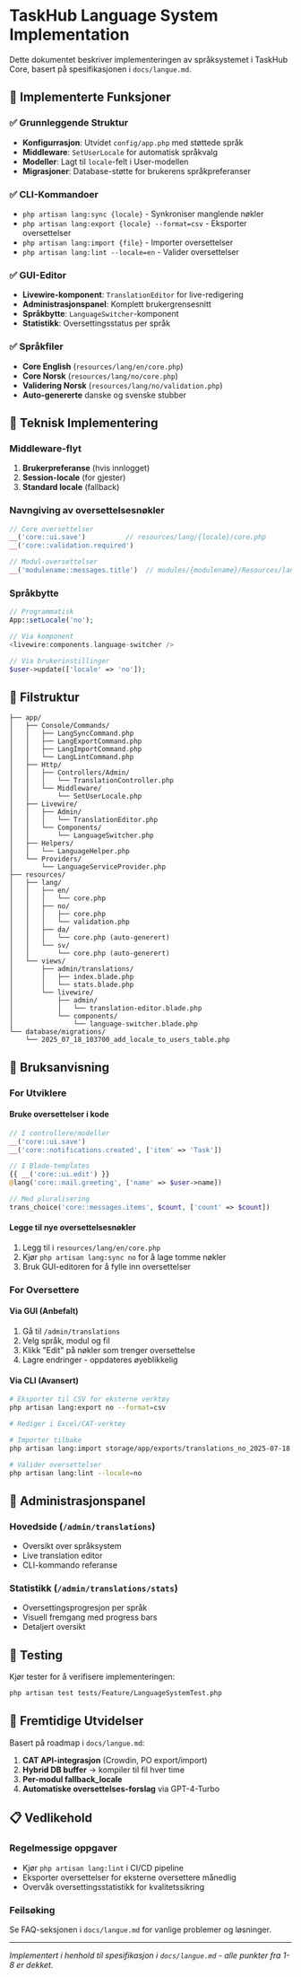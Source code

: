 # TaskHub Language System Implementation

Dette dokumentet beskriver implementeringen av språksystemet i TaskHub Core, basert på spesifikasjonen i `docs/langue.md`.

## 🎯 Implementerte Funksjoner

### ✅ Grunnleggende Struktur
- **Konfigurrasjon**: Utvidet `config/app.php` med støttede språk
- **Middleware**: `SetUserLocale` for automatisk språkvalg
- **Modeller**: Lagt til `locale`-felt i User-modellen
- **Migrasjoner**: Database-støtte for brukerens språkpreferanser

### ✅ CLI-Kommandoer
- `php artisan lang:sync {locale}` - Synkroniser manglende nøkler
- `php artisan lang:export {locale} --format=csv` - Eksporter oversettelser
- `php artisan lang:import {file}` - Importer oversettelser
- `php artisan lang:lint --locale=en` - Valider oversettelser

### ✅ GUI-Editor
- **Livewire-komponent**: `TranslationEditor` for live-redigering
- **Administrasjonspanel**: Komplett brukergrensesnitt
- **Språkbytte**: `LanguageSwitcher`-komponent
- **Statistikk**: Oversettingsstatus per språk

### ✅ Språkfiler
- **Core English** (`resources/lang/en/core.php`)
- **Core Norsk** (`resources/lang/no/core.php`)
- **Validering Norsk** (`resources/lang/no/validation.php`)
- **Auto-genererte** danske og svenske stubber

## 🔧 Teknisk Implementering

### Middleware-flyt
1. **Brukerpreferanse** (hvis innlogget)
2. **Session-locale** (for gjester)
3. **Standard locale** (fallback)

### Navngiving av oversettelsesnøkler
```php
// Core oversettelser
__('core::ui.save')          // resources/lang/{locale}/core.php
__('core::validation.required')

// Modul-oversettelser  
__('modulename::messages.title')  // modules/{modulename}/Resources/lang/{locale}/messages.php
```

### Språkbytte
```php
// Programmatisk
App::setLocale('no');

// Via komponent
<livewire:components.language-switcher />

// Via brukerinstillinger
$user->update(['locale' => 'no']);
```

## 📂 Filstruktur

```
├── app/
│   ├── Console/Commands/
│   │   ├── LangSyncCommand.php
│   │   ├── LangExportCommand.php
│   │   ├── LangImportCommand.php
│   │   └── LangLintCommand.php
│   ├── Http/
│   │   ├── Controllers/Admin/
│   │   │   └── TranslationController.php
│   │   └── Middleware/
│   │       └── SetUserLocale.php
│   ├── Livewire/
│   │   ├── Admin/
│   │   │   └── TranslationEditor.php
│   │   └── Components/
│   │       └── LanguageSwitcher.php
│   ├── Helpers/
│   │   └── LanguageHelper.php
│   └── Providers/
│       └── LanguageServiceProvider.php
├── resources/
│   ├── lang/
│   │   ├── en/
│   │   │   └── core.php
│   │   ├── no/
│   │   │   ├── core.php
│   │   │   └── validation.php
│   │   ├── da/
│   │   │   └── core.php (auto-generert)
│   │   └── sv/
│   │       └── core.php (auto-generert)
│   └── views/
│       ├── admin/translations/
│       │   ├── index.blade.php
│       │   └── stats.blade.php
│       └── livewire/
│           ├── admin/
│           │   └── translation-editor.blade.php
│           └── components/
│               └── language-switcher.blade.php
└── database/migrations/
    └── 2025_07_18_103700_add_locale_to_users_table.php
```

## 🚀 Bruksanvisning

### For Utviklere

#### Bruke oversettelser i kode
```php
// I controllere/modeller
__('core::ui.save')
__('core::notifications.created', ['item' => 'Task'])

// I Blade-templates
{{ __('core::ui.edit') }}
@lang('core::mail.greeting', ['name' => $user->name])

// Med pluralisering  
trans_choice('core::messages.items', $count, ['count' => $count])
```

#### Legge til nye oversettelsesnøkler
1. Legg til i `resources/lang/en/core.php`
2. Kjør `php artisan lang:sync no` for å lage tomme nøkler
3. Bruk GUI-editoren for å fylle inn oversettelser

### For Oversettere

#### Via GUI (Anbefalt)
1. Gå til `/admin/translations`
2. Velg språk, modul og fil
3. Klikk "Edit" på nøkler som trenger oversettelse
4. Lagre endringer - oppdateres øyeblikkelig

#### Via CLI (Avansert)
```bash
# Eksporter til CSV for eksterne verktøy
php artisan lang:export no --format=csv

# Rediger i Excel/CAT-verktøy

# Importer tilbake
php artisan lang:import storage/app/exports/translations_no_2025-07-18.csv

# Valider oversettelser
php artisan lang:lint --locale=no
```

## 🎨 Administrasjonspanel

### Hovedside (`/admin/translations`)
- Oversikt over språksystem
- Live translation editor
- CLI-kommando referanse

### Statistikk (`/admin/translations/stats`)
- Oversettingsprogresjon per språk
- Visuell fremgang med progress bars
- Detaljert oversikt

## 🧪 Testing

Kjør tester for å verifisere implementeringen:
```bash
php artisan test tests/Feature/LanguageSystemTest.php
```

## 🔮 Fremtidige Utvidelser

Basert på roadmap i `docs/langue.md`:

1. **CAT API-integrasjon** (Crowdin, PO export/import)
2. **Hybrid DB buffer** → kompiler til fil hver time
3. **Per-modul fallback_locale**
4. **Automatiske oversettelses-forslag** via GPT-4-Turbo

## 📋 Vedlikehold

### Regelmessige oppgaver
- Kjør `php artisan lang:lint` i CI/CD pipeline
- Eksporter oversettelser for eksterne oversettere månedlig
- Overvåk oversettingsstatistikk for kvalitetssikring

### Feilsøking
Se FAQ-seksjonen i `docs/langue.md` for vanlige problemer og løsninger.

---

*Implementert i henhold til spesifikasjon i `docs/langue.md` - alle punkter fra 1-8 er dekket.*
